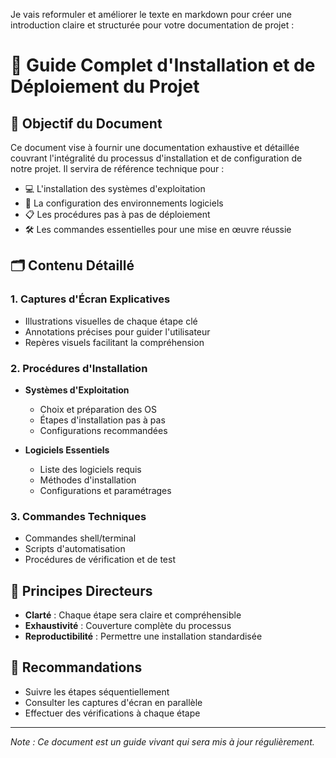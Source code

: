 
Je vais reformuler et améliorer le texte en markdown pour créer une introduction claire et structurée pour votre documentation de projet :

# 📘 Guide Complet d'Installation et de Déploiement du Projet

## 🎯 Objectif du Document

Ce document vise à fournir une documentation exhaustive et détaillée couvrant l'intégralité du processus d'installation et de configuration de notre projet. Il servira de référence technique pour :

- 💻 L'installation des systèmes d'exploitation
- 🔧 La configuration des environnements logiciels
- 📋 Les procédures pas à pas de déploiement
- 🛠️ Les commandes essentielles pour une mise en œuvre réussie

## 🗂️ Contenu Détaillé

### 1. Captures d'Écran Explicatives
- Illustrations visuelles de chaque étape clé
- Annotations précises pour guider l'utilisateur
- Repères visuels facilitant la compréhension

### 2. Procédures d'Installation
- **Systèmes d'Exploitation**
  - Choix et préparation des OS
  - Étapes d'installation pas à pas
  - Configurations recommandées

- **Logiciels Essentiels**
  - Liste des logiciels requis
  - Méthodes d'installation
  - Configurations et paramétrages

### 3. Commandes Techniques
- Commandes shell/terminal
- Scripts d'automatisation
- Procédures de vérification et de test

## 🚀 Principes Directeurs
- **Clarté** : Chaque étape sera claire et compréhensible
- **Exhaustivité** : Couverture complète du processus
- **Reproductibilité** : Permettre une installation standardisée

## 📝 Recommandations
- Suivre les étapes séquentiellement
- Consulter les captures d'écran en parallèle
- Effectuer des vérifications à chaque étape

---

*Note : Ce document est un guide vivant qui sera mis à jour régulièrement.*
